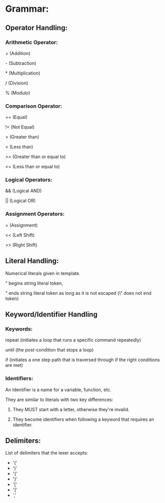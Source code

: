 # Grammar:

## Operator Handling:

### Arithmetic Operator:

\+ (Addition)

\- (Subtraction)

\* (Multiplication)

/ (Division)

% (Modulo)

### Comparison Operator:

== (Equal)

!= (Not Equal)

\> (Greater than)

< (Less than)

\>= (Greater than or equal to)

<= (Less than or equal to)

### Logical Operators:

&& (Logical AND)

|| (Logical OR)

### Assignment Operators:

= (Assignment)

<< (Left Shift)

\>> (Right Shift)


## Literal Handling:

Numerical literals given in template.

" begins string literal token,

" ends string literal token as long as it is not escaped (\\" does not end token)

## Keyword/Identifier Handling

### Keywords:

repeat (initiates a loop that runs a specific command repeatedly)

until  (the post-condition that stops a loop)

if     (initiates a one step path that is traversed through if the right conditions are met)

### Identifiers:

An Identifier is a name for a variable, function, etc.

They are similar to literals with two key differences:

1. They MUST start with a letter, otherwise they're invalid.

2. They become identifiers when following a keyword that requires an identifier.


## Delimiters:

List of delimiters that the lexer accepts: 

- '('
- ')'
- '{'
- '}'
- '['
- ']'
- ','